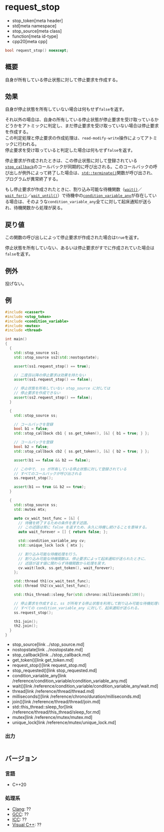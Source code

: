 # request_stop
* stop_token[meta header]
* std[meta namespace]
* stop_source[meta class]
* function[meta id-type]
* cpp20[meta cpp]

```cpp
bool request_stop() noexcept;
```

## 概要
自身が所有している停止状態に対して停止要求を作成する。

## 効果
自身が停止状態を所有していない場合は何もせず`false`を返す。

それ以外の場合は、自身の所有している停止状態が停止要求を受け取っているかどうかをアトミックに判定し、まだ停止要求を受け取っていない場合は停止要求を作成する。  
この判定処理と停止要求の作成処理は、`read-modify-write`操作によってアトミックに行われる。  
停止要求を受け取っていると判定した場合は何もせず`false`を返す。

停止要求が作成されたときは、この停止状態に対して登録されている[`stop_callback`](../stop_callback.md)のコールバックが同期的に呼び出される。このコールバックの呼び出しが例外によって終了した場合は、[`std::terminate()`](/reference/exception/terminate.md)関数が呼び出され、プログラムが異常終了する。

もし停止要求が作成されたときに、割り込み可能な待機関数（[`wait()`](/reference/condition_variable/condition_variable_any/wait.md)／[`wait_for()`](/reference/condition_variable/condition_variable_any/wait_for.md)／[`wait_until()`](/reference/condition_variable/condition_variable_any/wait_until.md)）で待機中の[`condition_variable_any`](/reference/condition_variable/condition_variable_any.md)が存在している場合は、そのような`condition_variable_any`全てに対して起床通知が送られ、待機関数から処理が戻る。

## 戻り値
この関数の呼び出しによって停止要求が作成された場合は`true`を返す。

停止状態を所有していない、あるいは停止要求がすでに作成されていた場合は`false`を返す。

## 例外
投げない。

## 例
```cpp example
#include <cassert>
#include <stop_token>
#include <condition_variable>
#include <mutex>
#include <thread>

int main()
{
  {
    std::stop_source ss1;
    std::stop_source ss2(std::nostopstate);

    assert(ss1.request_stop() == true);

    // 二度目以降の停止要求は効果を持たない
    assert(ss1.request_stop() == false);

    // 停止状態を所有していない stop_source に対しては
    // 停止要求を作成できない
    assert(ss2.request_stop() == false);
  }

  {
    std::stop_source ss;

    // コールバックを登録
    bool b1 = false;
    std::stop_callback cb1 { ss.get_token(), [&] { b1 = true; } };

    // コールバックを登録
    bool b2 = false;
    std::stop_callback cb2 { ss.get_token(), [&] { b2 = true; } };

    assert(b1 == false && b2 == false);

    // この中で、 ss が所有している停止状態に対して登録されている
    // すべてのコールバックが呼び出される
    ss.request_stop();

    assert(b1 == true && b2 == true);
  }

  {
    std::stop_source ss;
    std::mutex mtx;

    auto cv_wait_test_func = [&] {
      // 待機を終了するための条件を表す述語。
      // この述語は常に false を返すため、永久に待機し続けることを意味する。
      auto wait_forever = [] { return false; };

      std::condition_variable_any cv;
      std::unique_lock lock { mtx };

      // 割り込み可能な待機処理を行う。
      // 割り込み可能な待機関数は、停止要求によって起床通知が送られたときに、
      // 述語が返す値に関わらず待機関数から処理を戻す。
      cv.wait(lock, ss.get_token(), wait_forever);
    };

    std::thread th1(cv_wait_test_func);
    std::thread th2(cv_wait_test_func);

    std::this_thread::sleep_for(std::chrono::milliseconds(100));

    // 停止要求を作成すると、ss が所有する停止状態を利用して割り込み可能な待機処理を行っている
    // すべての condition_variable_any に対して、起床通知が送られる。
    ss.request_stop();

    th1.join();
    th2.join();
  }
}
```
* stop_source[link ../stop_source.md]
* nostopstate[link ../nostopstate.md]
* stop_callback[link ../stop_callback.md]
* get_token()[link get_token.md]
* request_stop()[link request_stop.md]
* stop_requested()[link stop_requested.md]
* condition_variable_any[link /reference/condition_variable/condition_variable_any.md]
* wait()[link /reference/condition_variable/condition_variable_any/wait.md]
* thread[link /reference/thread/thread.md]
* milliseconds()[link /reference/chrono/duration/milliseconds.md]
* join()[link /reference/thread/thread/join.md]
* std::this_thread::sleep_for[link /reference/thread/this_thread/sleep_for.md]
* mutex[link /reference/mutex/mutex.md]
* unique_lock[link /reference/mutex/unique_lock.md]

### 出力
```
```

## バージョン
### 言語
- C++20

### 処理系
- [Clang](/implementation.md#clang): ??
- [GCC](/implementation.md#gcc): ??
- [ICC](/implementation.md#icc): ??
- [Visual C++](/implementation.md#visual_cpp): ??

